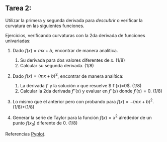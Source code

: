 ## Tarea 2:

Utilizar la primera y segunda derivada para *descubrir* o verificar la curvatura en las siguientes funciones.

Ejercicios, verificando curvaturas con la 2da derivada de funciones univariadas:

1. Dado $f(x) = mx+b$, encontrar de manera analítica.
	1. Su derivada para dos valores diferentes de $x$. (1/8)
	2. Calcular su segunda derivada. (1/8)
3. Dado $f(x) = (mx+b)^2$, encontrar de manera analítica:
	1. La derivada $f'$ y la solución $x$ que resuelve $ f'(x)=0$. (1/8)
	2. Calcular la 2da derivada $f''(x)$ y evaluar en $f''(x)$ donde $f'(x)=0$.  (1/8)

3. Lo mismo que el anterior pero con probando para $f(x) = -(mx+b)^2$. (1/8)+(1/8)


4. Generar la serie de Taylor para la función $f(x)=x^2$ alrededor de un punto $f(x_0)$ diferente de 0. (1/8)



Referencias
[Pyplot](https://matplotlib.org/3.5.0/tutorials/introductory/pyplot.html).


